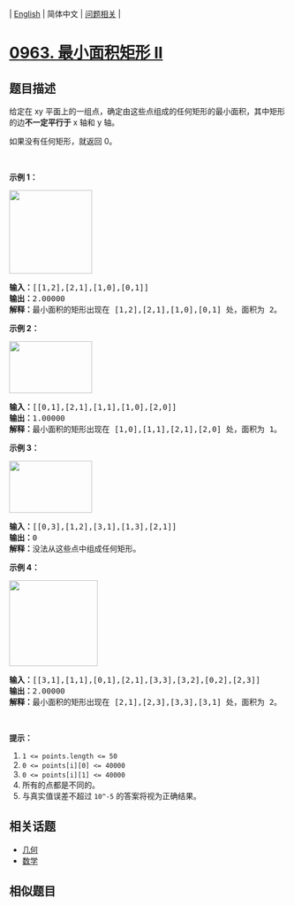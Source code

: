 
| [English](README_EN.md) | 简体中文 | [问题相关](QUESTION.md) |
# [0963. 最小面积矩形 II](https://leetcode-cn.com/problems/minimum-area-rectangle-ii/)
## 题目描述
<p>给定在 xy 平面上的一组点，确定由这些点组成的任何矩形的最小面积，其中矩形的边<strong>不一定平行于</strong> x 轴和 y 轴。</p>

<p>如果没有任何矩形，就返回 0。</p>

<p>&nbsp;</p>

<p><strong>示例 1：</strong></p>

<p><strong><img alt="" src="https://assets.leetcode-cn.com/aliyun-lc-upload/uploads/2018/12/22/1a.png" style="height: 151px; width: 150px;"></strong></p>

<pre><strong>输入：</strong>[[1,2],[2,1],[1,0],[0,1]]
<strong>输出：</strong>2.00000
<strong>解释：</strong>最小面积的矩形出现在 [1,2],[2,1],[1,0],[0,1] 处，面积为 2。</pre>

<p><strong>示例 2：</strong></p>

<p><img alt="" src="https://assets.leetcode-cn.com/aliyun-lc-upload/uploads/2018/12/23/2.png" style="height: 94px; width: 150px;"></p>

<pre><strong>输入：</strong>[[0,1],[2,1],[1,1],[1,0],[2,0]]
<strong>输出：</strong>1.00000
<strong>解释：</strong>最小面积的矩形出现在 [1,0],[1,1],[2,1],[2,0] 处，面积为 1。
</pre>

<p><strong>示例 3：</strong></p>

<p><img alt="" src="https://assets.leetcode-cn.com/aliyun-lc-upload/uploads/2018/12/23/3.png" style="height: 94px; width: 150px;"></p>

<pre><strong>输入：</strong>[[0,3],[1,2],[3,1],[1,3],[2,1]]
<strong>输出：</strong>0
<strong>解释：</strong>没法从这些点中组成任何矩形。
</pre>

<p><strong>示例 4：</strong></p>

<p><strong><img alt="" src="https://assets.leetcode-cn.com/aliyun-lc-upload/uploads/2018/12/21/4c.png" style="height: 155px; width: 160px;"></strong></p>

<pre><strong>输入：</strong>[[3,1],[1,1],[0,1],[2,1],[3,3],[3,2],[0,2],[2,3]]
<strong>输出：</strong>2.00000
<strong>解释：</strong>最小面积的矩形出现在 [2,1],[2,3],[3,3],[3,1] 处，面积为 2。
</pre>

<p>&nbsp;</p>

<p><strong>提示：</strong></p>

<ol>
	<li><code>1 &lt;= points.length &lt;= 50</code></li>
	<li><code>0 &lt;=&nbsp;points[i][0] &lt;=&nbsp;40000</code></li>
	<li><code>0 &lt;=&nbsp;points[i][1] &lt;=&nbsp;40000</code></li>
	<li>所有的点都是不同的。</li>
	<li>与真实值误差不超过 <code>10^-5</code>&nbsp;的答案将视为正确结果。</li>
</ol>

## 相关话题
- [几何](https://leetcode-cn.com/tag/geometry)
- [数学](https://leetcode-cn.com/tag/math)
## 相似题目

